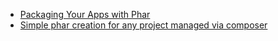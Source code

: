 - [Packaging Your Apps with Phar](https://www.sitepoint.com/packaging-your-apps-with-phar/)
- [Simple phar creation for any project managed via composer](https://github.com/clue/phar-composer)
